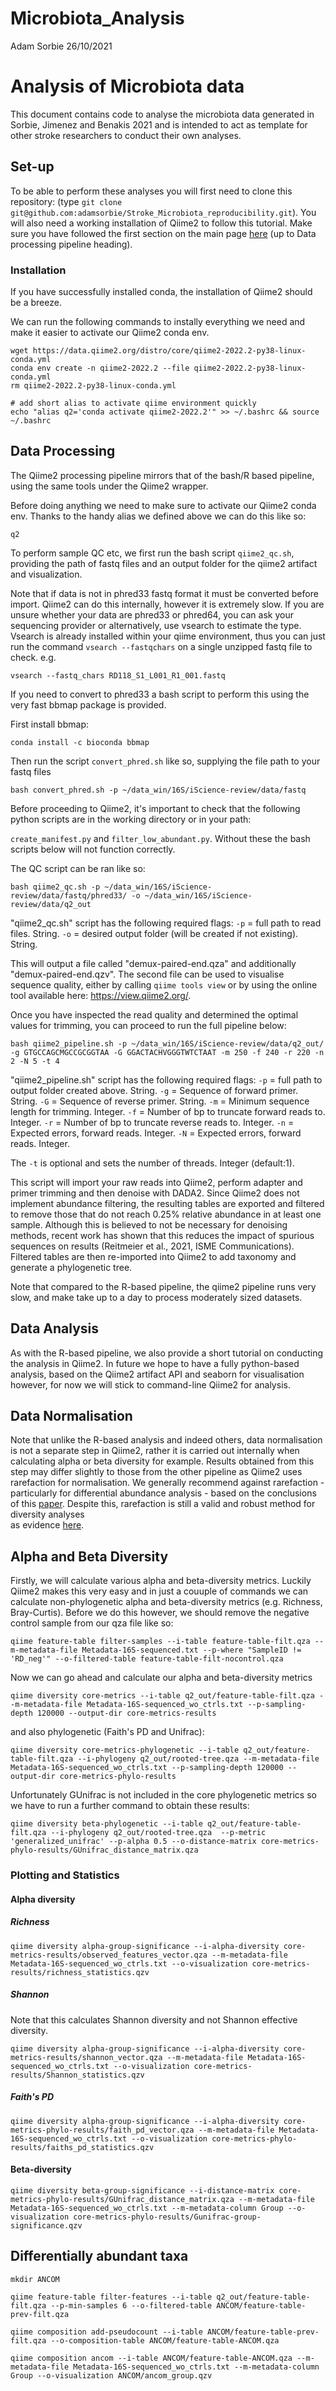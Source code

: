 Microbiota\_Analysis
================
Adam Sorbie
26/10/2021

# Analysis of Microbiota data

This document contains code to analyse the microbiota data generated in
Sorbie, Jimenez and Benakis 2021 and is intended to act as template for
other stroke researchers to conduct their own analyses.

## Set-up 

To be able to perform these analyses you will first need to clone this repository: 
(type ```git clone git@github.com:adamsorbie/Stroke_Microbiota_reproducibility.git```). 
You will also need a working installation of Qiime2 to follow this tutorial. Make sure you have followed the first section on the main page [here](https://github.com/adamsorbie/Stroke_Microbiota_reproducibility) (up to Data processing pipeline heading). 

### Installation 

If you have successfully installed conda, the installation of Qiime2 should be a breeze. 

We can run the following commands to instally everything we need and make it easier to activate our Qiime2 conda env. 
```
wget https://data.qiime2.org/distro/core/qiime2-2022.2-py38-linux-conda.yml
conda env create -n qiime2-2022.2 --file qiime2-2022.2-py38-linux-conda.yml
rm qiime2-2022.2-py38-linux-conda.yml

# add short alias to activate qiime environment quickly
echo "alias q2='conda activate qiime2-2022.2'" >> ~/.bashrc && source ~/.bashrc 
```
## Data Processing 


The Qiime2 processing pipeline mirrors that of the bash/R based pipeline, using the same tools under the Qiime2 wrapper. 

Before doing anything we need to make sure to activate our Qiime2 conda env. Thanks to the handy alias we defined above we can do this like so: 

```
q2
```

To perform sample QC etc, we first run the bash script ```qiime2_qc.sh```, providing the path of fastq files and an output folder for the qiime2 artifact and visualization. 

Note that if data is not in phred33 fastq format it must be converted before import. Qiime2 can do this internally, however it is extremely slow. If you are unsure whether your data are phred33 or phred64, you can ask your sequencing provider or alternatively, use vsearch to estimate the type. Vsearch is already installed within your qiime environment, thus you can just run the command ```vsearch --fastqchars``` on a single unzipped fastq file to check. e.g. 

```
vsearch --fastq_chars RD118_S1_L001_R1_001.fastq
``` 

If you need to convert to phred33 a bash script to perform this using the very fast bbmap package is provided. 

First install bbmap: 

```
conda install -c bioconda bbmap
```

Then run the script ```convert_phred.sh``` like so, supplying the file path to your fastq files 

```
bash convert_phred.sh -p ~/data_win/16S/iScience-review/data/fastq
```

Before proceeding to Qiime2, it's important to check that the following python scripts are in the working directory or in your path: 

```create_manifest.py``` and ```filter_low_abundant.py```. Without these the bash scripts below will not function correctly. 

The QC script can be ran like so: 
```
bash qiime2_qc.sh -p ~/data_win/16S/iScience-review/data/fastq/phred33/ -o ~/data_win/16S/iScience-review/data/q2_out
```

"qiime2_qc.sh" script has the following required flags: ```-p``` = full path to read files. String. ```-o``` = desired output folder (will be created if not existing). String. 


This will output a file called "demux-paired-end.qza" and additionally "demux-paired-end.qzv". The second file can be used to visualise sequence quality, either by calling ```qiime tools view``` or by using the online tool available here: https://view.qiime2.org/. 

Once you have inspected the read quality and determined the optimal values for trimming, you can proceed to run the full pipeline below: 
```
bash qiime2_pipeline.sh -p ~/data_win/16S/iScience-review/data/q2_out/ -g GTGCCAGCMGCCGCGGTAA -G GGACTACHVGGGTWTCTAAT -m 250 -f 240 -r 220 -n 2 -N 5 -t 4
```

"qiime2_pipeline.sh" script has the following required flags: ```-p``` = full path to output folder created above. String. ```-g``` = Sequence of forward primer. String. ```-G``` = Sequence of reverse primer. String. ```-m``` = Minimum sequence length for trimming. Integer. ```-f``` = Number of bp to truncate forward reads to. Integer. ```-r``` = Number of bp to truncate reverse reads to. Integer. ```-n``` = Expected errors, forward reads. Integer. ```-N``` = Expected errors, forward reads. Integer.

The ```-t``` is optional and sets the number of threads. Integer (default:1). 

This script will import your raw reads into Qiime2, perform adapter and primer trimming and then denoise with DADA2. Since Qiime2 does not implement abundance filtering, the resulting tables are exported and filtered to remove those that do not reach 0.25% relative abundance in at least one sample. Although this is believed to not be necessary for denoising methods, recent work has shown that this reduces the impact of spurious sequences on results (Reitmeier et al., 2021, ISME Communications). Filtered tables are then re-imported into Qiime2 to add taxonomy and generate a phylogenetic tree. 

Note that compared to the R-based pipeline, the qiime2 pipeline runs very slow, and make take up to a day to process moderately sized datasets. 

## Data Analysis 

As with the R-based pipeline, we also provide a short tutorial on conducting the analysis in Qiime2. In future we hope to have a fully python-based analysis, based on the Qiime2 artifact API and seaborn for visualisation however, for now we will stick to command-line Qiime2 for analysis. 

## Data Normalisation

Note that unlike the R-based analysis and indeed others, data normalisation is not a separate step in Qiime2, rather it is carried out internally when calculating alpha or beta diversity for example. Results obtained from this step may differ slightly to those from the other pipeline as Qiime2 uses rarefaction for normalisation. We generally recommend against rarefaction - particularly for differential abundance analysis - based on the conclusions of this [paper](https://journals.plos.org/ploscompbiol/article?id=10.1371/journal.pcbi.1003531). Despite this, rarefaction is still a valid and robust method for diversity analyses   
as evidence [here](https://pubmed.ncbi.nlm.nih.gov/28253908/). 


## Alpha and Beta Diversity

 

Firstly, we will calculate various alpha and beta-diversity metrics. Luckily Qiime2 makes this very easy and in just a couuple of commands we can calculate non-phylogenetic alpha and beta-diversity metrics (e.g. Richness, Bray-Curtis). Before we do this however, we should remove the negative control sample from our qza file like so: 

```
qiime feature-table filter-samples --i-table feature-table-filt.qza --m-metadata-file Metadata-16S-sequenced.txt --p-where "SampleID != 'RD_neg'" --o-filtered-table feature-table-filt-nocontrol.qza
```

Now we can go ahead and calculate our alpha and beta-diversity metrics
```
qiime diversity core-metrics --i-table q2_out/feature-table-filt.qza --m-metadata-file Metadata-16S-sequenced_wo_ctrls.txt --p-sampling-depth 120000 --output-dir core-metrics-results
```
and also phylogenetic (Faith's PD and Unifrac): 
```
qiime diversity core-metrics-phylogenetic --i-table q2_out/feature-table-filt.qza --i-phylogeny q2_out/rooted-tree.qza --m-metadata-file Metadata-16S-sequenced_wo_ctrls.txt --p-sampling-depth 120000 --output-dir core-metrics-phylo-results 
```
Unfortunately GUnifrac is not included in the core phylogenetic metrics so we have to run a further command to obtain these results: 

```
qiime diversity beta-phylogenetic --i-table q2_out/feature-table-filt.qza --i-phylogeny q2_out/rooted-tree.qza  --p-metric 'generalized_unifrac' --p-alpha 0.5 --o-distance-matrix core-metrics-phylo-results/GUnifrac_distance_matrix.qza 
```
### Plotting and Statistics 

#### Alpha diversity

##### Richness 

```
qiime diversity alpha-group-significance --i-alpha-diversity core-metrics-results/observed_features_vector.qza --m-metadata-file Metadata-16S-sequenced_wo_ctrls.txt --o-visualization core-metrics-results/richness_statistics.qzv
```

##### Shannon

Note that this calculates Shannon diversity and not Shannon effective diversity. 

```
qiime diversity alpha-group-significance --i-alpha-diversity core-metrics-results/shannon_vector.qza --m-metadata-file Metadata-16S-sequenced_wo_ctrls.txt --o-visualization core-metrics-results/Shannon_statistics.qzv
```

##### Faith's PD

```
qiime diversity alpha-group-significance --i-alpha-diversity core-metrics-phylo-results/faith_pd_vector.qza --m-metadata-file Metadata-16S-sequenced_wo_ctrls.txt --o-visualization core-metrics-phylo-results/faiths_pd_statistics.qzv
```

#### Beta-diversity

```
qiime diversity beta-group-significance --i-distance-matrix core-metrics-phylo-results/GUnifrac_distance_matrix.qza --m-metadata-file Metadata-16S-sequenced_wo_ctrls.txt --m-metadata-column Group --o-visualization core-metrics-phylo-results/Gunifrac-group-significance.qzv
```

## Differentially abundant taxa

```
mkdir ANCOM 
```

```
qiime feature-table filter-features --i-table q2_out/feature-table-filt.qza --p-min-samples 6 --o-filtered-table ANCOM/feature-table-prev-filt.qza
```

```  
qiime composition add-pseudocount --i-table ANCOM/feature-table-prev-filt.qza --o-composition-table ANCOM/feature-table-ANCOM.qza
```

```
qiime composition ancom --i-table ANCOM/feature-table-ANCOM.qza --m-metadata-file Metadata-16S-sequenced_wo_ctrls.txt --m-metadata-column Group --o-visualization ANCOM/ancom_group.qzv
```
